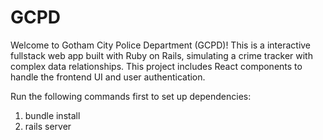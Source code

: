 # GCPD

Welcome to Gotham City Police Department (GCPD)! This is a interactive fullstack web app built with Ruby on Rails, simulating a crime tracker with complex data relationships. This project includes React components to handle the frontend UI and user authentication. 

Run the following commands first to set up dependencies: 
1. bundle install
2. rails server
